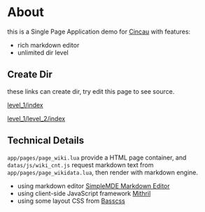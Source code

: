 
# About

this is a Single Page Application demo for [Cincau](https://github.com/lalawue/cincau) with features:

- rich markdown editor
- unlimited dir level

## Create Dir

these links can create dir, try edit this page to see source.

[level_1/index](wiki/level_1/index)

[level_1/level_2/index](wiki/level_1/level_2/index)

## Technical Details

`app/pages/page_wiki.lua` provide a HTML page container, and `datas/js/wiki_cnt.js` request markdown text from `app/pages/page_wikidata.lua`, then render with markdown engine.

- using markdown editor [SimpleMDE Markdown Editor](https://simplemde.com/)
- using client-side JavaScript framework [Mithril](https://mithril.js.org/)
- using some layout CSS from [Basscss](https://basscss.com/)
